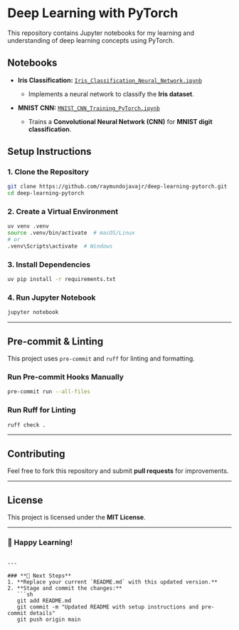 # Deep Learning with PyTorch

This repository contains Jupyter notebooks for my learning and understanding of deep learning concepts using PyTorch.

## **Notebooks**

- **Iris Classification:** [`Iris_Classification_Neural_Network.ipynb`](Iris_Classification_Neural_Network.ipynb)
  - Implements a neural network to classify the **Iris dataset**.

- **MNIST CNN:** [`MNIST_CNN_Training_PyTorch.ipynb`](MNIST_CNN_Training_PyTorch.ipynb)
  - Trains a **Convolutional Neural Network (CNN)** for **MNIST digit classification**.

## **Setup Instructions**

### **1. Clone the Repository**
```bash
git clone https://github.com/raymundojavajr/deep-learning-pytorch.git
cd deep-learning-pytorch
```

### **2. Create a Virtual Environment**
```bash
uv venv .venv
source .venv/bin/activate  # macOS/Linux
# or
.venv\Scripts\activate  # Windows
```

### **3. Install Dependencies**
```bash
uv pip install -r requirements.txt
```

### **4. Run Jupyter Notebook**
```bash
jupyter notebook
```

---

## **Pre-commit & Linting**
This project uses `pre-commit` and `ruff` for linting and formatting.

### **Run Pre-commit Hooks Manually**
```bash
pre-commit run --all-files
```

### **Run Ruff for Linting**
```bash
ruff check .
```

---

## **Contributing**
Feel free to fork this repository and submit **pull requests** for improvements.

---

## **License**
This project is licensed under the **MIT License**.

---

### **🚀 Happy Learning!**
```

---

### **📌 Next Steps**
1. **Replace your current `README.md` with this updated version.**
2. **Stage and commit the changes:**
   ```sh
   git add README.md
   git commit -m "Updated README with setup instructions and pre-commit details"
   git push origin main
   ```
